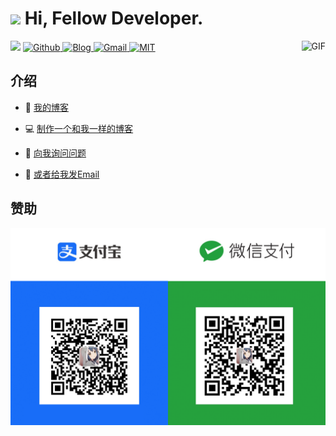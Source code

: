 <h1><img src="https://emojis.slackmojis.com/emojis/images/1531849430/4246/blob-sunglasses.gif?1531849430" width="30"/> Hi, Fellow Developer.</h1>

<img align="right" height="250" alt="GIF" src="https://i.pinimg.com/originals/cd/59/d6/cd59d626dc86397fe45080e6e9c7027d.gif" />

<img width="400" src="https://github-readme-stats.vercel.app/api?username=vanhiupun&show_icons=true&hide_border=true&hide=prs">

<a href="https://github.com/vanhiupun">
  <img src="https://img.shields.io/badge/Github%20Repository-222222?style=flat-square&logo=github&logoColor=ffffff"
alt="Github" />
</a> 

<a href="https://vanhiupun.github.io">
  <img src="https://img.shields.io/badge/Github%20Page-222222?style=flat-square&logo=github&logoColor=ffffff" 
alt="Blog" />
</a> 

<a href="mailto:fanxiaobin422@gmail.com">
  <img src="https://img.shields.io/badge/Gmail-EA4335?style=flat-square&logo=Gmail&logoColor=ffffff" 
alt="Gmail" />
</a> 

<a href="https://github.com/vanhiupun/Vanhiupun.github.io/blob/c0c037532393ee2718892f87b200a0bbe33e7eb9/License">
  <img src="https://img.shields.io/badge/License%20MIT-EC9430?style=flat-square&logo=Mitsubishi&logoColor=ffffff" 
alt="MIT" />
</a>


<h2>介绍</h2>

- 📖 [我的博客](https://vanhiupun.github.io/)
  
- 💻 [制作一个和我一样的博客](https://github.com/vanhiupun/Vanhiupun.github.io)
  
- 💬 [向我询问问题](https://github.com/vanhiupun/Vanhiupun.github.io/issues)
  
- 📧 [或者给我发Email](mailto:fanxiaobin422@gmail.com)

<h2>赞助</h2>

<img src="./img/zz.png">
<!--#### 📈GitHub Stats

<a href="https://github.com/vanhiupun/vanhiupun">
  <img align="center" src="https://github-readme-stats.vercel.app/api/top-langs/?username=vanhiupun&show_icons=true&theme=onedark&layout=compact&)" />
</a>

<a href="https://github.com/vanhiupun/vanhiupun">
  <img align="center" src="https://github-readme-stats.vercel.app/api?username=vanhiupun&show_icons=true&theme=onedark&hide=prs&include_all_commits=true&count_private=true&" />
</a>

 <img align="center" src="https://github-readme-stats.vercel.app/api/wakatime?username=vanhiupun&theme=onedark&layout=compact& " />
</a>
-->